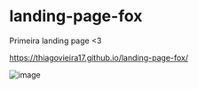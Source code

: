 # landing-page-fox
 
 Primeira landing page <3
 
https://thiagovieira17.github.io/landing-page-fox/

![image](https://user-images.githubusercontent.com/90724851/149054575-83371bd9-2aab-4959-b802-c9c11c43a8fb.png)
